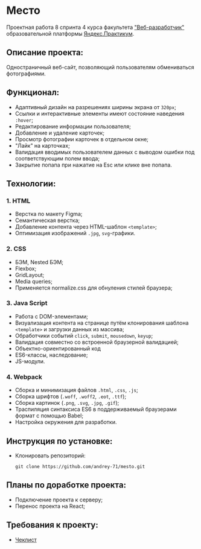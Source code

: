 # Место

Проектная работа 8 спринта 4 курса факультета ["Веб-разработчик"](https://practicum.yandex.ru/web/?utm_source=yandex&utm_medium=cpc&utm_campaign=Yan_Sch_RF_Webr_Razrab_Des_Intro_460&utm_content=sty_search:s_none:cid_56600998:gid_4359516496:pid_23387311960:aid_9838725511:crid_0:rid_:p_1:pty_premium:mty_syn:mkw_:dty_desktop:cgcid_0:rn_Москва:rid_213&utm_term=разработка%20web&yclid=4769457341696616776) образовательной платформы [Яндекс.Практикум](https://practicum.yandex.ru/).


## Описание проекта:
Одностраничный веб-сайт, позволяющий пользователям обмениваться фотографиями.


## Функционал:
* Адаптивный дизайн на разрешениях ширины экрана от `320px`;
* Ссылки и интерактивные элементы имеют состояние наведения `:hover`;
* Редактирование информации пользователя;
* Добавление и удаление карточек;
* Просмотр фотографии карточек в отдельном окне;
* "Лайк" на карточках;
* Валидация вводимых пользователем данных с выводом ошибки под соответствующим полем ввода;
* Закрытие попапа при нажатие на Esc или клике вне попапа.



## Технологии:

### 1. HTML
* Верстка по макету Figma;
* Семантическая верстка;
* Добавление контента через HTML-шаблон `<template>`;
* Оптимизация изображений `.jpg`, `svg`-графики.

### 2. CSS
* БЭМ, Nested БЭМ;
* Flexbox;
* GridLayout;
* Media queries;
* Применяется normalize.css для обнуления стилей браузера;

### 3. Java Script
* Работа с DOM-элементами;
* Визуализация контента на странице путём клонирования шаблона `<template>` и загрузки данных из массива;
* Обработчики событий `click`, `submit`, `mousedown`, `keyup`;
* Валидация совместно со встроенной браузерной валидацией;
* Объектно-ориентированный код
* ES6-классы, наследование;
* JS-модули.

### 4. Webpack
* Сборка и минимизация файлов `.html`, `.css`, `.js`;
* Сборка шрифтов (`.woff`, `.woff2`, `.eot`, `.ttf`);
* Сборка картинок (`.png`, `.svg`, `.jpg`, `.gif`);
* Траспиляция синтаксиса ES6 в поддерживаемый браузерами формат с помощью Babel;
* Настройка окружения для разработки.


## Инструкция по установке:
* Клонировать репозиторий:

    ```
    git clone https://github.com/andrey-71/mesto.git
    ```


## Планы по доработке проекта:
* Подключение проекта к серверу;
* Перенос проекта на React;


## Требования к проекту:
* [Чеклист](https://code.s3.yandex.net/web-developer/checklists/new-program/checklist-8/index.html)


